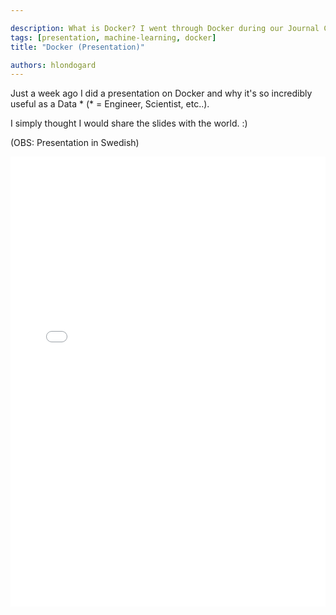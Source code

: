 ```yaml
---

description: What is Docker? I went through Docker during our Journal Circle at AFRY X. This is a simple explanation for people not knowledgable about Docker.
tags: [presentation, machine-learning, docker]
title: "Docker (Presentation)"

authors: hlondogard
---
```


Just a week ago I did a presentation on Docker and why it's so incredibly useful as a Data * (* = Engineer, Scientist, etc..). 
<!--truncate-->

I simply thought I would share the slides with the world. :)

(OBS: Presentation in Swedish)

<embed src="/docker_afry_x.pdf" width="100%" height="720px" type="application/pdf"/>
